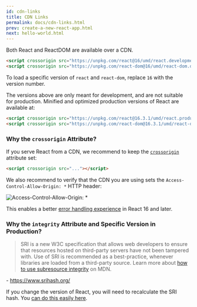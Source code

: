 ```yaml
---
id: cdn-links
title: CDN Links
permalink: docs/cdn-links.html
prev: create-a-new-react-app.html
next: hello-world.html
---
```


Both React and ReactDOM are available over a CDN.

```html
<script crossorigin src="https://unpkg.com/react@16/umd/react.development.js"></script>
<script crossorigin src="https://unpkg.com/react-dom@16/umd/react-dom.development.js"></script>
```

To load a specific version of `react` and `react-dom`, replace `16` with the version number.

The versions above are only meant for development, and are not suitable for production. Minified and optimized production versions of React are available at:

```html
<script crossorigin src="https://unpkg.com/react@16.3.1/umd/react.production.min.js" integrity="sha384-4srYLE+UG0buQNlOqH1tQBudzBUlBoEZg/fAtDaPfAzqmDXgZh9eFTPzzogPHlJB"></script>
<script crossorigin src="https://unpkg.com/react-dom@16.3.1/umd/react-dom.production.min.js" integrity="sha384-Vq1+LEQ/83klHUsvPZ6Ne+bJ4T8yD7CI+mwRttTijmqepzny/G7sdNiX7HFzIdPp"></script>
```

### Why the `crossorigin` Attribute?

If you serve React from a CDN, we recommend to keep the [`crossorigin`](https://developer.mozilla.org/en-US/docs/Web/HTML/CORS_settings_attributes) attribute set:

```html
<script crossorigin src="..."></script>
```

We also recommend to verify that the CDN you are using sets the `Access-Control-Allow-Origin: *` HTTP header:

![Access-Control-Allow-Origin: *](../images/docs/cdn-cors-header.png)

This enables a better [error handling experience](/blog/2017/07/26/error-handling-in-react-16.html) in React 16 and later.

### Why the `integrity` Attribute and Specific Version in Production?

> SRI is a new W3C specification that allows web developers to ensure that resources hosted on third-party servers have not been tampered with. Use of SRI is recommended as a best-practice, whenever libraries are loaded from a third-party source.
> Learn more about [how to use subresource integrity](https://developer.mozilla.org/en-US/docs/Web/Security/Subresource_Integrity) on MDN.

\- https://www.srihash.org/

If you change the version of React, you will need to recalculate the SRI hash. You [can do this easily here](https://www.srihash.org/).
